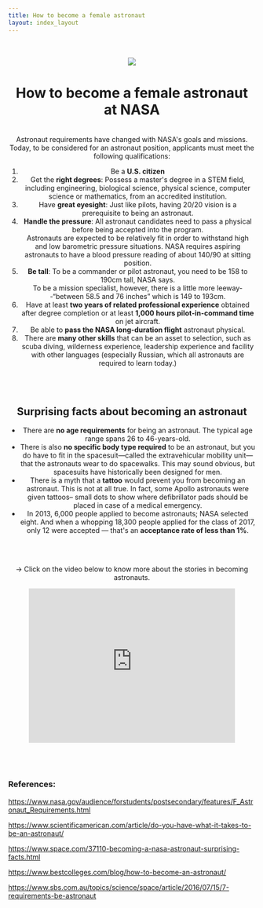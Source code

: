 ```yaml
---
title: How to become a female astronaut
layout: index_layout
---
```

<center>
    <div class="content">
        <br>
        <br>
        <a href="https://cdn.mos.cms.futurecdn.net/aDaw7ATYubKeBXyWXU4pW4.jpg"><img class="ht" src="https://cdn.mos.cms.futurecdn.net/aDaw7ATYubKeBXyWXU4pW4.jpg"></a>
        <br>
        <h1>How to become a female astronaut at NASA</h1>        
            <br>
            Astronaut requirements have changed with NASA's goals and missions. Today, to be considered for an astronaut position, applicants must meet the following qualifications:
            <ol>
                <li>Be a <strong>U.S. citizen</strong></li>
                <li>Get the <strong>right degrees</strong>: Possess a master's degree in a STEM field, including engineering, biological science, physical science, computer science or mathematics, from an accredited institution.</li>
                <li>Have <strong>great eyesight</strong>: Just like pilots, having 20/20 vision is a prerequisite to being an astronaut.</li>
                <li><strong>Handle the pressure</strong>: All astronaut candidates need to pass a physical before being accepted into the program.</li>
                    <div class="quotes">
                        Astronauts are expected to be relatively fit in order to withstand high and low barometric pressure situations. NASA requires aspiring astronauts to have a blood pressure reading of about 140/90 at sitting position.
                    </div>
                <li><strong>Be tall</strong>: To be a commander or pilot astronaut, you need to be 158 to 190cm tall, NASA says.</li>
                    <div class="quotes">                    
                        To be a mission specialist, however, there is a little more leeway--“between 58.5 and 76 inches” which is 149 to 193cm.
                    </div>
                <li>Have at least <strong>two years of related professional experience</strong> obtained after degree completion or at least <strong>1,000 hours pilot-in-command time</strong> on jet aircraft.</li>
                <li>Be able to <strong>pass the NASA long-duration flight</strong> astronaut physical.</li>
                <li>There are <strong>many other skills</strong> that can be an asset to selection, such as scuba diving, wilderness experience, leadership experience and facility with other languages (especially Russian, which all astronauts are required to learn today.)</li>
            </ol>
            <br>
            <br>
        <h2>Surprising facts about becoming an astronaut</h2>
            <ul>    
                <li>There are <strong>no age requirements</strong> for being an astronaut. The typical age range spans 26 to 46-years-old.</li>
                <li>There is also <strong>no specific body type required</strong> to be an astronaut, but you do have to fit in the spacesuit—called the extravehicular mobility unit—that the astronauts wear to do spacewalks. This may sound obvious, but spacesuits have historically been designed for men.</li>
                <li>There is a myth that a <strong>tattoo</strong> would prevent you from becoming an astronaut. This is not at all true. In fact, some Apollo astronauts were given tattoos– small dots to show where defibrillator pads should be placed in case of a medical emergency. </li>
                <li>In 2013, 6,000 people applied to become astronauts; NASA selected eight. And when a whopping 18,300 people applied for the class of 2017, only 12 were accepted — that's an <strong>acceptance rate of less than 1%</strong>.</li>
            </ul>
            <br>
            <br>
            <p> -> Click on the video below to know more about the stories in becoming astronauts.</p>
            <center>
            <iframe width="420" height="315" src="https://www.youtube.com/embed/q5T9iYjt6Lk" frameborder="0" allow="accelerometer; autoplay; clipboard-write; encrypted-media; gyroscope; picture-in-picture" allowfullscreen></iframe>
            </center>            
    </div>
</center>
<br>
<br>
<br>
<div class="references">
    <h3>References:</h3>
    <p><a href="https://www.nasa.gov/audience/forstudents/postsecondary/features/F_Astronaut_Requirements.html"> https://www.nasa.gov/audience/forstudents/postsecondary/features/F_Astronaut_Requirements.html</a></p>
    <p><a href="https://www.scientificamerican.com/article/do-you-have-what-it-takes-to-be-an-astronaut/"> https://www.scientificamerican.com/article/do-you-have-what-it-takes-to-be-an-astronaut/</a></p>
    <p><a href="https://www.space.com/37110-becoming-a-nasa-astronaut-surprising-facts.html">https://www.space.com/37110-becoming-a-nasa-astronaut-surprising-facts.html</a></p>
    <p><a href="https://www.bestcolleges.com/blog/how-to-become-an-astronaut/">https://www.bestcolleges.com/blog/how-to-become-an-astronaut/</a></p>
    <p><a href="https://www.sbs.com.au/topics/science/space/article/2016/07/15/7-requirements-be-astronaut">https://www.sbs.com.au/topics/science/space/article/2016/07/15/7-requirements-be-astronaut</a></p>
</div>